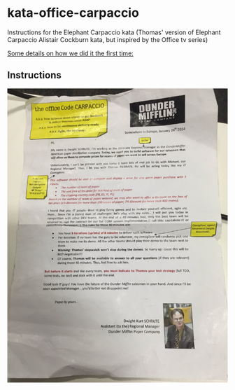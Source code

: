 # kata-office-carpaccio
Instructions for the Elephant Carpaccio kata (Thomas' version of Elephant Carpaccio Alistair Cockburn kata, but inspired by the Office tv series)

[Some details on how we did it the first time:](https://twitter.com/tpierrain/status/1126416897849819136?s=20)

## Instructions

![The instructions](./The-Office-Code-Carpaccio-Instructions-Thomas-PIERRAIN.jpg)
